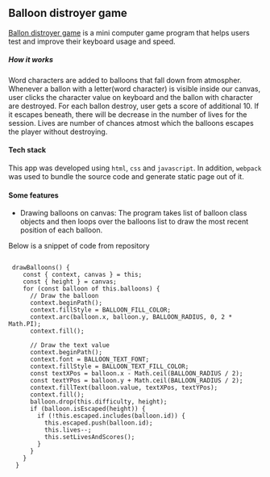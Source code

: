 ## Balloon distroyer game

[Ballon distroyer game](link_to_demo) is a mini computer game program that helps users test and improve their keyboard usage and speed.

##### How it works

Word characters are added to balloons that fall down from atmospher. Whenever a ballon with a letter(word character) is visible inside our canvas, user clicks the character value on keyboard and the ballon with character are destroyed. For each ballon destroy, user gets a score of additional 10. If it escapes beneath, there will be decrease in the number of lives for the session. Lives are number of chances atmost which the balloons escapes the player without destroying.

#### Tech stack

This app was developed using `html`, `css` and `javascript`. In addition, `webpack` was used to bundle the source code and generate static page out of it.

#### Some features

- Drawing balloons on canvas: The program takes list of balloon class objects and then loops over the balloons list to draw the most recent position of each balloon.

Below is a snippet of code from repository
```javacript

 drawBalloons() {
    const { context, canvas } = this;
    const { height } = canvas;
    for (const balloon of this.balloons) {
      // Draw the balloon
      context.beginPath();
      context.fillStyle = BALLOON_FILL_COLOR;
      context.arc(balloon.x, balloon.y, BALLOON_RADIUS, 0, 2 * Math.PI);
      context.fill();

      // Draw the text value
      context.beginPath();
      context.font = BALLOON_TEXT_FONT;
      context.fillStyle = BALLOON_TEXT_FILL_COLOR;
      const textXPos = balloon.x - Math.ceil(BALLOON_RADIUS / 2);
      const textYPos = balloon.y + Math.ceil(BALLOON_RADIUS / 2);
      context.fillText(balloon.value, textXPos, textYPos);
      context.fill();
      balloon.drop(this.difficulty, height);
      if (balloon.isEscaped(height)) {
        if (!this.escaped.includes(balloon.id)) {
          this.escaped.push(balloon.id);
          this.lives--;
          this.setLivesAndScores();
        }
      }
    }
  }
```



